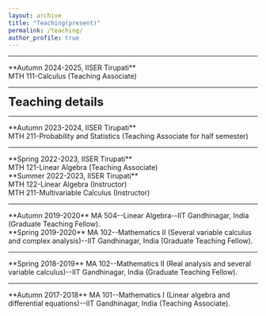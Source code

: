 ```yaml
---
layout: archive
title: "Teaching(present)"
permalink: /teaching/
author_profile: true
---
```

<!--<hr>
**<font size="6">Teaching(present)</font>**  
<hr style="border:3px light gray">-->

<hr style="border:3px light gray">
  **Autumn 2024-2025, IISER Tirupati**<br>
  MTH 111-Calculus (Teaching Associate)<br>
<hr style="border:3px light gray">

**<font size="5">Teaching details</font>**  
<hr style="border:3px light gray">
**Autumn 2023-2024, IISER Tirupati**<br>
  MTH 211-Probability and Statistics (Teaching Associate for half semester)<br>
<hr style="border:3px light gray">
  **Spring 2022-2023, IISER Tirupati**<br>
  MTH 121-Linear Algebra (Teaching Associate)<br> 
  **Summer 2022-2023, IISER Tirupati**<br>
  MTH 122-Linear Algebra (Instructor)<br> 
  MTH 211-Multivariable Calculus (Instructor)<br>
<hr style="border:3px light gray">
**Autumn 2019-2020** MA 504--Linear Algebra--IIT Gandhinagar, India (Graduate Teaching Fellow).<br>
**Spring 2019-2020** MA 102--Mathematics II (Several variable calculus and complex analysis)--IIT Gandhinagar, India (Graduate Teaching Fellow).
<hr style="border:3px light gray">
**Spring 2018-2019** MA 102--Mathematics II (Real analysis and several variable calculus)--IIT Gandhinagar, India (Graduate Teaching Fellow).
<hr style="border:3px light gray">  
**Autumn 2017-2018** MA 101--Mathematics I (Linear algebra and differential equations)--IIT Gandhinagar, India (Teaching Associate).
